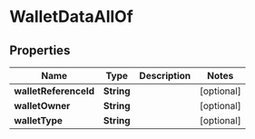 

# WalletDataAllOf


## Properties

| Name | Type | Description | Notes |
|------------ | ------------- | ------------- | -------------|
|**walletReferenceId** | **String** |  |  [optional] |
|**walletOwner** | **String** |  |  [optional] |
|**walletType** | **String** |  |  [optional] |



